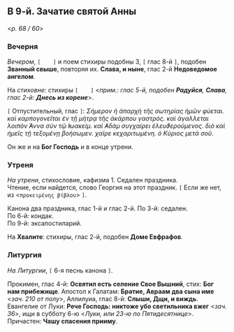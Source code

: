 ## В 9-й. Зачатие святой Анны

<*p. 68 / 60*>

### Вечерня

*Вечером*, `[    ]` и поем стихиры подобны 3, `[` глас 8-й `]`, подобен **Званный свыше**, 
повторяя их. **Слава, и ныне**, глас 2-й **Недоведомое ангелом**.   

На *стиховне*: стихиры `[    ]` <*прим.: глас 5-й, подобен **Радуйся**, **Слава**, глас 2-й: 
**Днесь из корене***>.

`[` Отпустительный, глас `]`: *Σήμερον ἡ ἀπαρχὴ τῆς σωτηρίας ἡμῶν φύεται. καὶ καρπογονεῖται 
ἐν τῇ μήτρᾳ τῆς ἀκάρπου γαστρός. καὶ ἀγαλλεται λοιπὸν ̓́Αννα σὺν τῷ ̓Ιωακείμ. καὶ ̓Αδὰμ συγχαίρει 
ἐλευϑερούμενος. διὸ καὶ ἡμεῖς τῇ τεξομένῃ βοήσωμεν. χαῖρε κεχαριτωμένη. ὁ Κύριος μετὰ σοῦ*.
 
Он же и на **Бог Господь** и в конце утрени. 

### Утреня

*На утрени*, стихословие, кафизма 1. Седален праздника.  
Чтение, если найдется, слово Георгия на этот праздник. `[` Если же нет, из <`προκειμένης βίβλου`> `]`.  

Канона два праздника, глас 1-й и глас 2-й. 
По 3-й: седален.  
По 6-й: кондак.  
По 9-й: эксапостиларий. 

На **Хвалите**: стихиры, глас 2-й, подобен **Доме Евфрафов**.  

### Литургия

*На Литургии*, `[` 6-я песнь канона `]`. 

Прокимен, глас 4-й: **Освятил есть селение Свое Вышний**, стих: **Бог нам прибежище**. 
Апостол к Галатам: **Братие, Авраам два сына име** <*зач. 210 от полу*>, 
Аллилуиа, глас 8-й: **Слыши, Дщи, и виждь**. 
Евангелие от Луки: **Рече Господь: никтоже убо светильника вжег** <*зач. 36*>, ищи в субботу 6-ю 
<*Луки, или 23-ю по Пятидесятнице*>. 
Причастен: **Чашу спасения прииму**. 

